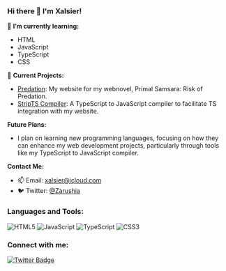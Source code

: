 ### Hi there 👋 I'm Xalsier!

🌱 **I’m currently learning:**
- HTML
- JavaScript
- TypeScript
- CSS

🔭 **Current Projects:**
- [Predation](https://github.com/Xalsier/predation): My website for my webnovel, Primal Samsara: Risk of Predation.
- [StripTS Compiler](https://github.com/Xalsier/StripTS-Compiler): A TypeScript to JavaScript compiler to facilitate TS integration with my website.

**Future Plans:**
- I plan on learning new programming languages, focusing on how they can enhance my web development projects, particularly through tools like my TypeScript to JavaScript compiler.

**Contact Me:**
- 📫 Email: [xalsier@icloud.com](mailto:xalsier@icloud.com)
- 🐦 Twitter: [@Zarushia](https://twitter.com/Zarushia)

### Languages and Tools:

![HTML5](https://img.shields.io/badge/-HTML5-E34F26?style=flat-square&logo=html5&logoColor=white)
![JavaScript](https://img.shields.io/badge/-JavaScript-F7DF1E?style=flat-square&logo=javascript&logoColor=black)
![TypeScript](https://img.shields.io/badge/-TypeScript-3178C6?style=flat-square&logo=typescript&logoColor=white)
![CSS3](https://img.shields.io/badge/-CSS3-1572B6?style=flat-square&logo=css3&logoColor=white)

### Connect with me:

[![Twitter Badge](https://img.shields.io/badge/-Zarushia-1DA1F2?style=flat-square&logo=Twitter&logoColor=white&link=https://twitter.com/Zarushia)](https://twitter.com/Zarushia)

